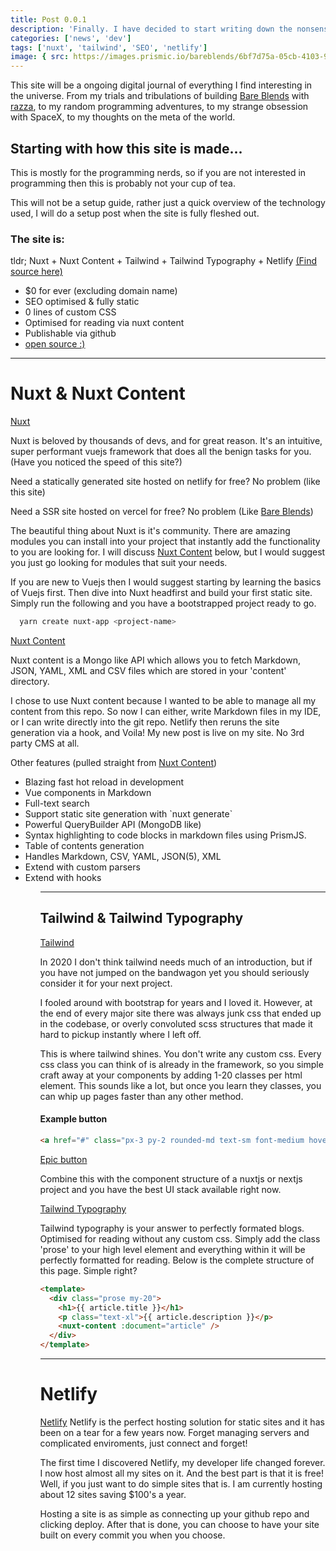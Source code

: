 ```yaml
---
title: Post 0.0.1
description: 'Finally. I have decided to start writing down the nonsense in my head.'
categories: ['news', 'dev']
tags: ['nuxt', 'tailwind', 'SEO', 'netlify']
image: { src: https://images.prismic.io/bareblends/6bf7d75a-05cb-4103-9688-d01914ff45cc_bare-mushies.jpg, alt: "mushrooms"}
---
```


This site will be a ongoing digital journal of everything I find interesting in the universe. From my trials and tribulations of building <a href="https://bareblends.com.au">Bare Blends</a> with <a href="https://github.com/razza12">razza</a>, to my random programming adventures, to my strange obsession with SpaceX, to my thoughts on the meta of the world.

## Starting with how this site is made...


This is mostly for the programming nerds, so if you are not interested in programming then this is probably not your cup of tea. 

This will not be a setup guide, rather just a quick overview of the technology used, I will do a setup post when the site is fully fleshed out.

### The site is:
tldr; Nuxt + Nuxt Content + Tailwind + Tailwind Typography + Netlify
<a href="https://github.com/oscarmanderj/personal-site">(Find source here)</a>
<ul>
    <li>$0 for ever (excluding domain name)</li>
    <li>SEO optimised & fully static</li>
    <li>0 lines of custom CSS</li>
    <li>Optimised for reading via nuxt content</li>
    <li>Publishable via github</li>
    <li><a href="https://github.com/oscarmanderj/personal-site">open source :)</a></li>
</ul>

<hr>

# Nuxt & Nuxt Content
<a href="https://nuxtjs.org/">Nuxt</a>

Nuxt is beloved by thousands of devs, and for great reason. It's an intuitive, super performant vuejs framework that does all the benign tasks for you. (Have you noticed the speed of this site?)

Need a statically generated site hosted on netlify for free? No problem (like this site)

Need a SSR site hosted on vercel for free? No problem (Like <a href="https://bareblends.com.au">Bare Blends</a>)

The beautiful thing about Nuxt is it's community. There are amazing modules you can install into your project that instantly add the functionality to you are looking for. I will discuss <a href="https://content.nuxtjs.org/">Nuxt Content</a> below, but I would suggest you just go looking for modules that suit your needs.

If you are new to Vuejs then I would suggest starting by learning the basics of Vuejs first. Then dive into Nuxt headfirst and build your first static site. Simply run the following and you have a bootstrapped project ready to go.

<code-group>
  <code-block label="Yarn" active>

  ```bash
    yarn create nuxt-app <project-name>
  ```

  </code-block>
</code-group>

<a href="https://content.nuxtjs.org/">Nuxt Content</a>

Nuxt content is a Mongo like API which allows you to fetch Markdown, JSON, YAML, XML and CSV files which are stored in your 'content' directory. 

I chose to use Nuxt content because I wanted to be able to manage all my content from this repo. So now I can either, write Markdown files in my IDE, or I can write directly into the git repo. Netlify then reruns the site generation via a hook, and Voila! My new post is live on my site. No 3rd party CMS at all.

Other features (pulled straight from <a href="https://content.nuxtjs.org/">Nuxt Content</a>)
<ul>
<li>Blazing fast hot reload in development</li>
<li>Vue components in Markdown</li>
<li>Full-text search</li>
<li>Support static site generation with `nuxt generate`</li>
<li>Powerful QueryBuilder API (MongoDB like)</li>
<li>Syntax highlighting to code blocks in markdown files using PrismJS.</li>
<li>Table of contents generation</li>
<li>Handles Markdown, CSV, YAML, JSON(5), XML</li>
<li>Extend with custom parsers</li>
<li>Extend with hooks</li>
<ul>
<hr>

## Tailwind & Tailwind Typography
<a href="https://v1.tailwindcss.com/">Tailwind</a>


In 2020 I don't think tailwind needs much of an introduction, but if you have not jumped on the bandwagon yet you should seriously consider it for your next project.

I fooled around with bootstrap for years and I loved it. However, at the end of every major site there was always junk css that ended up in the codebase, or overly convoluted scss structures that made it hard to pickup instantly where I left off.

This is where tailwind shines. You don't write any custom css. Every css class you can think of is already in the framework, so you simple craft away at your components by adding 1-20 classes per html element. This sounds like a lot, but once you learn they classes, you can whip up pages faster than any other method.

#### Example button


  ```html
  <a href="#" class="px-3 py-2 rounded-md text-sm font-medium hover:text-white hover:bg-purple-800 uppercase bg-purple-200 hover:shadow-lg hover:-translate-y-2 transform duration-150">button</a>
  ```



<a href="#" class="px-3 py-2 rounded-md text-sm font-medium hover:text-white hover:bg-purple-800 uppercase bg-purple-200 hover:shadow-lg hover:-translate-y-2 transform duration-150">Epic button</a>

Combine this with the component structure of a nuxtjs or nextjs project and you have the best UI stack available right now. 


<a href="https://github.com/tailwindlabs/tailwindcss-typography">Tailwind Typography</a>

Tailwind typography is your answer to perfectly formated blogs. Optimised for reading without any custom css. Simply add the class 'prose' to your high level element and everything within it will be perfectly formatted for reading. Below is the complete structure of this page. Simple right?


  ```html
  <template>
    <div class="prose my-20">
      <h1>{{ article.title }}</h1>
      <p class="text-xl">{{ article.description }}</p>
      <nuxt-content :document="article" />
    </div>
  </template>
  ```

<hr>

# Netlify

<a href="https://www.netlify.com/">Netlify</a>
Netlify is the perfect hosting solution for static sites and it has been on a tear for a few years now. Forget managing servers and complicated enviroments, just connect and forget!

The first time I discovered Netlify, my developer life changed forever. I now host almost all my sites on it. And the best part is that it is free! Well, if you just want to do simple sites that is. I am currently hosting about 12 sites saving $100's a year.

Hosting a site is as simple as connecting up your github repo and clicking deploy. After that is done, you can choose to have your site built on every commit you when you choose.




